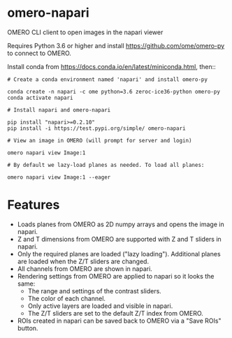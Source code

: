 # omero-napari

OMERO CLI client to open images in the napari viewer


Requires Python 3.6 or higher and install https://github.com/ome/omero-py to
connect to OMERO.

Install conda from https://docs.conda.io/en/latest/miniconda.html, then::

    # Create a conda environment named 'napari' and install omero-py

    conda create -n napari -c ome python=3.6 zeroc-ice36-python omero-py
    conda activate napari

    # Install napari and omero-napari

    pip install "napari>=0.2.10"
    pip install -i https://test.pypi.org/simple/ omero-napari

    # View an image in OMERO (will prompt for server and login)

    omero napari view Image:1

    # By default we lazy-load planes as needed. To load all planes:

    omero napari view Image:1 --eager


Features
========

 - Loads planes from OMERO as 2D numpy arrays and opens the image in napari.
 - Z and T dimensions from OMERO are supported with Z and T sliders in napari.
 - Only the required planes are loaded ("lazy loading"). Additional planes are
   loaded when the Z/T sliders are changed.
 - All channels from OMERO are shown in napari.
 - Rendering settings from OMERO are applied to napari so it looks the same:
     - The range and settings of the contrast sliders.
     - The color of each channel.
     - Only active layers are loaded and visible in napari.
     - The Z/T sliders are set to the default Z/T index from OMERO.
 - ROIs created in napari can be saved back to OMERO via a "Save ROIs" button.
